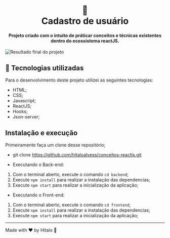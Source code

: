 <h1 align="center">
  📰<br>Cadastro de usuário
</h1>

<h4 align="center">
  Projeto criado com o intuito de práticar conceitos e técnicas existentes dentro do ecossistema reactJS.
</h4>

![Resultado final do projeto](.github/resultado-final-desktop.png)


## 💼 Tecnologias utilizadas
Para o desenvolvimento deste projeto utilizei as seguintes tecnologias:

- HTML;
- CSS;
- Javascript;
- ReactJS;
- Hooks;
- Json-server;

## Instalação e execução
Primeiramente faça um clone desse repositório;
- git clone https://github.com/hitaloalvess/conceitos-reactjs.git
    
- Executando o Back-end:
1.	Com o terminal aberto, execute o comando ```cd backend```;
2.	Execute ```npm install``` para realizar a instalação das dependencias;
3.	Execute ```npm start``` para realizar a inicialização da aplicação;
    
- Executando o Front-end:
1.	Com o terminal aberto, execute o comando ```cd frontend```;
2.	Execute ```npm install``` para realizar a instalação das dependencias;
3.	Execute ```npm start``` para realizar a inicialização da aplicação;


---
Made with ♥ by Hitalo 🚀
